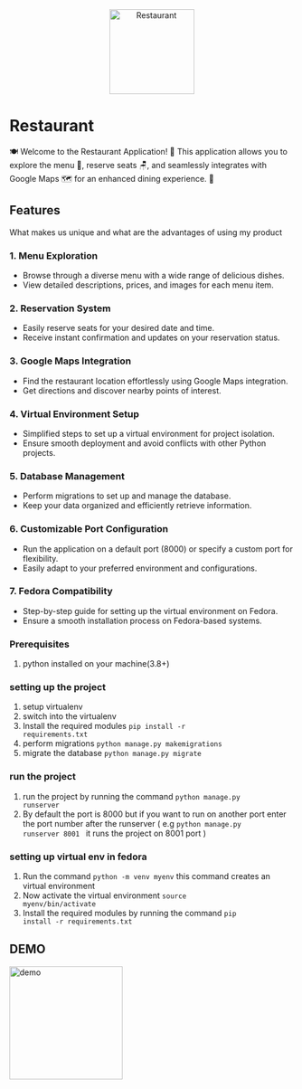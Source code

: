<div align="center">
  <img src="https://github.com/kanugurajesh/Restaurant/assets/120458029/38824a97-4cc0-4a16-9d7b-42ca6c0604bd" alt="Restaurant" width="150" height="150">
</div>

# Restaurant

🍽️ Welcome to the Restaurant Application! 🍣 This application allows you to explore the menu 📜, reserve seats 🪑, and seamlessly integrates with Google Maps 🗺️ for an enhanced dining experience. 🌟

## Features
What makes us unique and what are the advantages of using my product

### 1. Menu Exploration
- Browse through a diverse menu with a wide range of delicious dishes.
- View detailed descriptions, prices, and images for each menu item.

### 2. Reservation System
- Easily reserve seats for your desired date and time.
- Receive instant confirmation and updates on your reservation status.

### 3. Google Maps Integration
- Find the restaurant location effortlessly using Google Maps integration.
- Get directions and discover nearby points of interest.

### 4. Virtual Environment Setup
- Simplified steps to set up a virtual environment for project isolation.
- Ensure smooth deployment and avoid conflicts with other Python projects.

### 5. Database Management
- Perform migrations to set up and manage the database.
- Keep your data organized and efficiently retrieve information.

### 6. Customizable Port Configuration
- Run the application on a default port (8000) or specify a custom port for flexibility.
- Easily adapt to your preferred environment and configurations.

### 7. Fedora Compatibility
- Step-by-step guide for setting up the virtual environment on Fedora.
- Ensure a smooth installation process on Fedora-based systems.


### Prerequisites
1. python installed on your machine(3.8+)

### setting up the project
1. setup virtualenv
2. switch into the virtualenv
3. Install the required modules <code>pip install -r requirements.txt</code>
4. perform migrations <code>python manage.py makemigrations</code>
5. migrate the database <code>python manage.py migrate</code>

### run the project
1. run the project by running the command <code>python manage.py runserver</code>
2. By default the port is 8000 but if you want to run on another port enter the port number after the runserver ( e.g <code>python manage.py runserver 8001 </code> it runs the project on 8001 port )

### setting up virtual env in fedora
1. Run the command <code>python -m venv myenv</code> this command creates an virtual environment
2. Now activate the virtual environment <code>source myenv/bin/activate</code>
3. Install the required modules by running the command <code>pip install -r requirements.txt</code>

## DEMO
<a href="https://youtu.be/Q5FUZfroKzA?feature=shared"><img src="https://github.com/kanugurajesh/Restaurant/assets/120458029/b3e6e45a-943e-4c2e-8fa4-9b8a09ff46bc" alt="demo" width="200" height="200"/></a>
